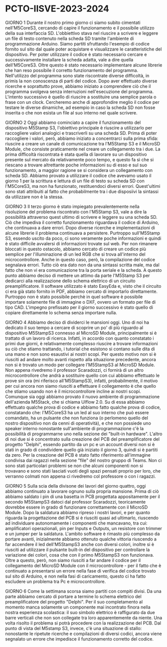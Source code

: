 # PCTO-IISVE-2023-2024

GIORNO 1
Durante il nostro primo giorno ci siamo subito cimentati nell'M5CoreS3, cercando di capire il funzionamento e il possibile utilizzo della sua interfaccia SD. L'obbiettivo stava nel riuscire a scrivere e leggere un file di testo 
contenuto nella scheda SD tramite l'ambiente di programmazione Arduino. Siamo partiti sfruttando l'esempio di codice fornito sul sito dal quale poter acquistare e visualizzare le caratteristiche del dispositivo. Per poter 
utilizzare il codice è stato necessario cercare e successivamente installare la scheda adatta, vale a dire quella dell'M5CoreS3. Oltre questo è stato necessario implementare alcune librerie che han reso possibile il corretto 
funzionamento del programma. Nell'utilizzo del programma sono state riscontrate diverse difficoltà, in primis la non conoscenza di parti del codice. Dopo aver effettuato diverse ricerche e soprattutto prove, abbiamo 
iniziato a comprendere ciò che il programma svolgeva senza interruzioni nell'esecuzione del programma. L'intento successivo è quello di riuscire a sostituire una semplice parola o frase con un clock. Cercheremo anche 
di approfondire meglio il codice per testare le diverse dinamiche, ad esempio in caso la scheda SD non fosse inserita o che non esista un file al suo interno nel quale scrivere. 

GIORNO 2
Oggi abbiamo cominciato a capire il funzionamento del dispositivo M5Stamp S3, l'obiettivo principale è riuscire a utilizzarlo per raccogliere valori analogici e trascriverli su una scheda SD. Prima di poter raccogliere i valori, però, abbiamo iniziato a concentrarci sulla prima sfida: riuscire a creare un canale di comunicazione tra l'M5Stamp S3 e il MicroSD Module, che consiste praticamente nel creare un collegamento tra i due. La prima difficoltà riscontrata è stata quella di lavorare su un dispositivo presente sul mercato da relativamente poco tempo, e questo fa sì che si riescano a trovare altrettante poche informazioni su di esso e sul suo funzionamento, a maggior ragione se si considera un collegamento con scheda SD. Abbiamo provato a utilizzare il codice che avevamo usato il giorno 1 per la scrittura e lettura di un file di testo su scheda SD con l'M5CoreS3, ma non ha funzionato, restituendoci diversi errori. Quest'ultimi sono stati attribuiti al fatto che probabilmente tra i due disposiivi la sintassi da utilizzare non è la stessa. 

GIORNO 3
Il terzo giorno è stato impiegato prevalentemente nella risoluzione del problema riscontrato con l'M5Stamp S3, vale a dire la possibilità attraverso quest ultimo di scrivere e leggere su una scheda SD. Ciò che impediva il corretto funzionamento riguardava il codice di Arduino, che continuava a dare errori. Dopo diverse ricerche e implementazioni di alcune librerie il problema continuava a persistere. Purtroppo sull'M5Stamp S3, essendo uscito da poco, ci sono veramente poche informazioni e quindi è stato difficile avvalersi di informazioni trovate sul web. Per non rimanere bloccati in questo ostacolo, abbiamo cercato di creare un codice più semplice per l'illuminazione di un led RGB che si trova all'interno del microcontrollore. Anche in questo caso, però, la compilazione del codice segnalava errori. Tutto ciò era dato non da una sintassi scritta male, ma dal fatto che non vi era comunicazione tra la porta seriale e la scheda. A questo punto abbiamo deciso di mettere un attimo da parte l'M5Stamp S3 per dedicarci alla realizzazione dello schema elettrico di un circuito preamplificatore. Il software utilizzato è stato EasyEda e, visto che il circuito ci era già stato fornito in PDF, abbiamo cercato di importarlo direttamente. Purtroppo non è stato possibile perchè in quel software è possibile importare solamente file di immagine o DXF, ovvero un formato per file di tipo CAD. L'impegno prefissato per il giorno successivo è stato quello di copiare direttamente lo schema senza importare nulla.

GIORNO 4
Abbiamo deciso di dividerci le mansioni oggi. Uno di noi ha dedicato il suo tempo a cercare di scoprire un po' di più riguardo al dispositivo M5StampS3 connesso al MicroSD Module, principalmente si è trattato di un lavoro di ricerca. Infatti, in accordo con quanto constatato i primi due giorni, è relativamente complesso riuscire a trovare informazioni su ciò che stiamo trattando, i tutorial che esistono si contano sulle dita di una mano e non sono esaustivi ai nostri scopi. Per questo motivo non si è riusciti ad andare molto avanti rispetto alla situazione precedente, ancora non si è trovato un modo per collegare l'M5StampS3 al MicroSD Module. Non appena rivedremo il professor Scaradozzi, ci fornirà di un altro microcontrollore che andrà a sostituire quello con cui abbiamo effettuato le prove sin ora (mi riferisco all'M5StampS3), infatti, probabilmente, il motivo per cui ancora non siamo riusciti a effettuare il collegamento è che quello che stiamo usando non è il microcontrollore incline ai nostri scopi. Comunque sia oggi abbiamo provato il nuovo ambiente di programmazione dell'azienda M5Stack, che si chiama UIflow 2.0. Su di essa abbiamo effettuato qualche prova di codice e abbiamo fatto qualche prova di codice, constatando che: l'M5CoreS3 ha un led al suo interno che può essere comandato, ha un pulsante che non funziona (o perlomeno quello del nostro dispositivo non da cenni di operatività), e che non possiede uno speaker interno nonostante sull'ambiente di programmazione c'è la possibilità di programmarne uno nella sezione dei "built-in hardware". L'altro di noi due si è concentrato sulla creazione del PCB del preamplificatore del progetto "Delphi", essendo partito da un pc e un account diversi non si è stati in grado di condividere quello già iniziato il giorno 3, quindi si è partiti da zero. Per la creazione del PCB è stato fatto riferimento all'immagine condivisa dai ragazzi nella sezione "file" del nostro gruppo di Teams. Non ci sono stati particolari problemi se non che alcuni componenti non si trovavano e sono stati lasciati vuoti degli spazi pensati proprio per loro, che verranno colmati non appena ci rivedremo col professore o con i ragazzi.

GIORNO 5
Sulla scia della divisone dei lavori del giorno quattro, oggi abbiamo continuato a lavorare ognuno sulla propria mansione. Prima di ciò abbiamo saldato i pin di una basetta in PCB progettata appositamente per il secondo M5StampS3 datoci dal professor Scaradozzi, teoricamente dovrebbe essere in grado di funzionare correttamente con il MicroSD Module. Dopo la saldatura abbiamo ripreso i nostri lavori, e per quanto riguarda la progettazione del PCB si è riusciti quasi ad ultimarlo, riuscendo ad individuare autonomamente i componenti che mancavano, tra cui: amplificatori operazionali, pin per Inputs e Outputs, un resistore con trimmer e un jumper per la saldatura. L'ambito software è rimasto più complesso da portare avanti, inizialmente abbiamo ottenuto qualche vittoria riuscendo a far accendere il led dell'M5StampS3 anche con diversi colori, inoltre si è riusciti ad utilizzare il pulsante built-in del dispositivo per controllare la variazione dei colori, cosa che con il primo M5StampS3 non funzionava. Oltre a questo, però, non siamo riusciti a far andare il codice per il collegamento del MicroSD Module con il microcontrollore - per il fatto che è continuato a presentarsi un errore nella fase di verifica del codice trovato sul sito di Arduino, e non nella fasi di caricamento, questo ci ha fatto escludere un problema tra Pc e microcontrollore.

GIORNO 6
Come la settimana scorsa siamo partiti con compiti divisi. Da una parte abbiamo cercato di portare a termine lo schema elettrico del preamplificatore del progetto "Delphi". Per il suo completamento al momento manca solamente un componente mai incontrato finora nella nostra esperienza scolastica: il suo simbolo elettrico è raffigurato da due barre verticali che non son collegate tra loro apparentemente da niente. Una volta risolto il problema si potrà procedere con la realizzazione del PCB. Dal punto di vista del M5stamp S3, invece, c'è una situazione di stallo: nonostante le ripetute ricerche e compilazioni di diversi codici, ancora viene segnalato un errore che impedisce il funzionamento corretto del codice. 
